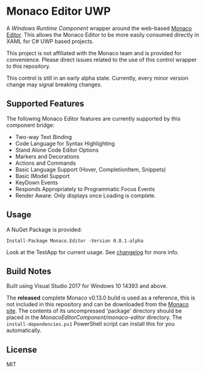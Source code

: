 Monaco Editor UWP
=================
A *Windows Runtime Component* wrapper around the web-based [Monaco Editor](https://microsoft.github.io/monaco-editor/).  This allows the Monaco Editor to be more easily consumed directly in XAML for C# UWP based projects.

This project is not affiliated with the Monaco team and is provided for convenience.  Please direct issues related to the use of this control wrapper to this repository.

This control is still in an early alpha state.  Currently, every minor version change may signal breaking changes.

Supported Features
------------------
The following Monaco Editor features are currently supported by this component bridge:

- Two-way Text Binding
- Code Language for Syntax Highlighting
- Stand Alone Code Editor Options
- Markers and Decorations
- Actions and Commands
- Basic Language Support (Hover, CompletionItem, Snippets)
- Basic IModel Support
- KeyDown Events
- Responds Appropriately to Programmatic Focus Events
- Render Aware: Only displays once Loading is complete.

Usage
-----

A NuGet Package is provided:

```
Install-Package Monaco.Editor -Version 0.8.1-alpha
```

Look at the TestApp for current usage.
See [changelog](changelog.md) for more info.

Build Notes
-----------
Built using Visual Studio 2017 for Windows 10 14393 and above.

The **released** complete Monaco v0.13.0 build is used as a reference, this is not included in this repository and can be downloaded from the [Monaco site](https://microsoft.github.io/monaco-editor/).  The contents of its uncompressed 'package' directory should be placed in the *MonacoEditorComponent/monaco-editor* directory.  The `install-dependencies.ps1` PowerShell script can install this for you automatically.

License
-------
MIT